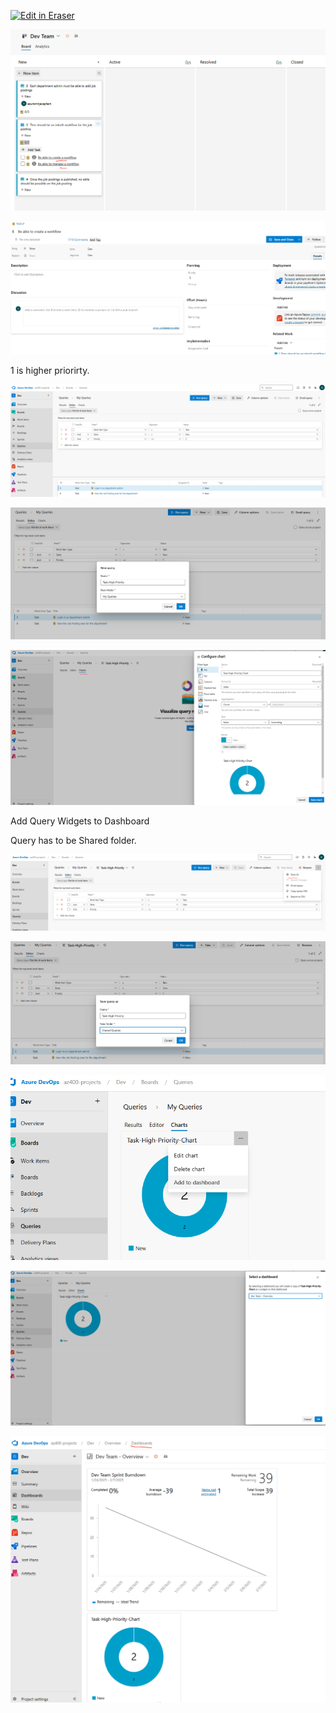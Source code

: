 <p><a target="_blank" href="https://app.eraser.io/workspace/bwsxwHllD1hRnToyKfmP" id="edit-in-eraser-github-link"><img alt="Edit in Eraser" src="https://firebasestorage.googleapis.com/v0/b/second-petal-295822.appspot.com/o/images%2Fgithub%2FOpen%20in%20Eraser.svg?alt=media&amp;token=968381c8-a7e7-472a-8ed6-4a6626da5501"></a></p>



![image.png](/.eraser/bwsxwHllD1hRnToyKfmP___kWG9Ag6Pl5QJVEzOMTAM4L2wJ053___lC5WbFR_UK3hgJzm7LlfZ.png "image.png")

![image.png](/.eraser/bwsxwHllD1hRnToyKfmP___kWG9Ag6Pl5QJVEzOMTAM4L2wJ053___VZt0ebYkWCUYYsS23peC9.png "image.png")

1 is higher priorirty.

![image.png](/.eraser/bwsxwHllD1hRnToyKfmP___kWG9Ag6Pl5QJVEzOMTAM4L2wJ053___-2pUjUrUVf2DNU5Fqv-4U.png "image.png")

![image.png](/.eraser/bwsxwHllD1hRnToyKfmP___kWG9Ag6Pl5QJVEzOMTAM4L2wJ053___M7qlPW-DLhktYyHX5OrCZ.png "image.png")



![image.png](/.eraser/bwsxwHllD1hRnToyKfmP___kWG9Ag6Pl5QJVEzOMTAM4L2wJ053___gBt9zAgRbZ4p_The4wK0z.png "image.png")



Add Query Widgets to Dashboard

Query has to be Shared folder.

![image.png](/.eraser/bwsxwHllD1hRnToyKfmP___kWG9Ag6Pl5QJVEzOMTAM4L2wJ053___wpn3O7dluk2Is60T3sGXX.png "image.png")

![image.png](/.eraser/bwsxwHllD1hRnToyKfmP___kWG9Ag6Pl5QJVEzOMTAM4L2wJ053___S4FcRf61fNChMeqBXTr0E.png "image.png")



![image.png](/.eraser/bwsxwHllD1hRnToyKfmP___kWG9Ag6Pl5QJVEzOMTAM4L2wJ053___dTwoje6NFRJRTKBuuvH8p.png "image.png")

![image.png](/.eraser/bwsxwHllD1hRnToyKfmP___kWG9Ag6Pl5QJVEzOMTAM4L2wJ053___K0G1guHuN2JanV4EA0RY-.png "image.png")



![image.png](/.eraser/bwsxwHllD1hRnToyKfmP___kWG9Ag6Pl5QJVEzOMTAM4L2wJ053___7HuMzsx7WvmOd3vG-yval.png "image.png")





<!--- Eraser file: https://app.eraser.io/workspace/bwsxwHllD1hRnToyKfmP --->